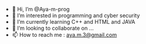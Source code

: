 - 👋 Hi, I’m @Aya-m-prog
- 👀 I’m interested in programming and cyber security
- 🌱 I’m currently learning C++ and HTML and JAVA
- 💞️ I’m looking to collaborate on ...
- 📫 How to reach me : aya.m.3@gmail.com

<!---
Aya-m-prog/Aya-m-prog is a ✨ special ✨ repository because its `README.md` (this file) appears on your GitHub profile.
You can click the Preview link to take a look at your changes.
--->

